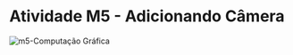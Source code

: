 # Atividade M5 - Adicionando Câmera

![m5-Computação Gráfica](https://github.com/arturpalagi/AtividadesCG)
